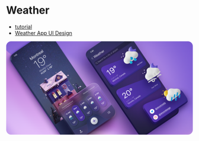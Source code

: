 #  Weather

- [tutorial](https://designcode.io/swiftui-ui-animations)
- [Weather App UI Design](https://www.figma.com/community/file/1100826294536456295)

![](img/Cover.png)
